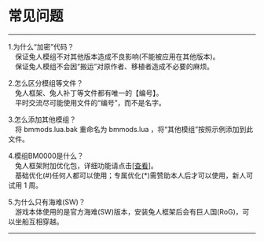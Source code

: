 # 常见问题

------

  
1.为什么“加密”代码？  
　保证兔人模组不对其他版本造成不良影响(不能被应用在其他版本)。  
　保证兔人模组不会因“搬运”对原作者、移植者造成不必要的麻烦。  
  
2.怎么区分模组等文件？  
　兔人框架、兔人补丁等文件都有唯一的【编号】。  
　平时交流尽可能使用文件的“编号”，而不是名字。  
  
3.怎么添加其他模组？  
　将 bmmods.lua.bak 重命名为 bmmods.lua ，将“其他模组”按照示例添加到此文件。  
  
4.模组BM0000是什么？  
　兔人框架附加优化包，详细功能请点击[[查看]][WWW2]。  
　基础优化(#)任何人都可以使用；专属优化(*)需赞助本人后才可以使用，新人可试用 1 周。  
  
5.为什么只有海难(SW)？  
　游戏本体使用的是官方海难(SW)版本，安装兔人框架后会有巨人国(RoG)，可以坐船互相穿越。  

------


[注释]: 网页内容到此结束，以下全为链接。

[WWW1]: ./html/logs.html
[WWW2]: ./html/0000.html
[WWW3]: ./html/help.html
